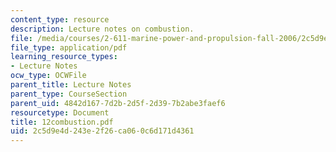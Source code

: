 ```yaml
---
content_type: resource
description: Lecture notes on combustion.
file: /media/courses/2-611-marine-power-and-propulsion-fall-2006/2c5d9e4d243e2f26ca060c6d171d4361_12combustion.pdf
file_type: application/pdf
learning_resource_types:
- Lecture Notes
ocw_type: OCWFile
parent_title: Lecture Notes
parent_type: CourseSection
parent_uid: 4842d167-7d2b-2d5f-2d39-7b2abe3faef6
resourcetype: Document
title: 12combustion.pdf
uid: 2c5d9e4d-243e-2f26-ca06-0c6d171d4361
---
```

